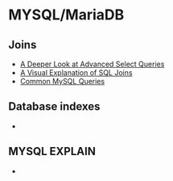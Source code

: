 # MYSQL/MariaDB

## Joins

  - [A Deeper Look at Advanced Select Queries]
  - [A Visual Explanation of SQL Joins]
  - [Common MySQL Queries]
  

## Database indexes
  - 
  
  

## MYSQL EXPLAIN
  - 
  


[//]: # (These are reference links used in the body of this note and get stripped out when the markdown processor does its job. There is no need to format nicely because it shouldn't be seen. Thanks SO - http://stackoverflow.com/questions/4823468/store-comments-in-markdown-syntax)


   [A Deeper Look at Advanced Select Queries]: <https://code.tutsplus.com/tutorials/a-deeper-look-at-advanced-select-queries--net-13163>
   [A Visual Explanation of SQL Joins]: <https://blog.codinghorror.com/a-visual-explanation-of-sql-joins/>
   [Common MySQL Queries]: <http://www.artfulsoftware.com/infotree/queries.php>
   
   
   [Understanding V8’s Bytecode]: <https://medium.com/dailyjs/understanding-v8s-bytecode-317d46c94775>
   [Firing up the Ignition interpreter]: <https://v8.dev/blog/ignition-interpreter>
   [Digging into the TurboFan JIT]: <https://v8.dev/blog/turbofan-jit>
   [An Introduction to Speculative Optimization in V8]: <https://ponyfoo.com/articles/an-introduction-to-speculative-optimization-in-v8>
   [Keeping Node.js Fast: Tools, Techniques, And Tips For Making High-Performance Node.js Servers]: <https://www.smashingmagazine.com/2018/06/nodejs-tools-techniques-performance-servers/>
   [Deep Dive Into Node.js Module Architecture]: <https://itnext.io/deep-dive-into-node-js-module-architecture-b80fbd22dacb>
   


